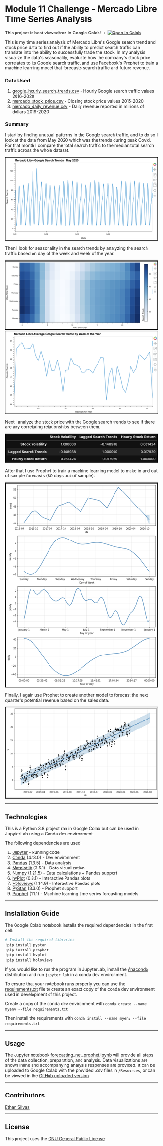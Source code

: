 # Module 11 Challenge - Mercado Libre Time Series Analysis

This project is best viewed/ran in Google Colab! -> <a href="https://colab.research.google.com/github/ethansilvas/mercadolibre-time-series-analysis/blob/main/forecasting_net_prophet.ipynb" target="_parent"><img src="https://colab.research.google.com/assets/colab-badge.svg" alt="Open In Colab"/></a>

This is my time series analysis of Mercado Libre's Google search trend and stock price data to find out if the ability to predict search traffic can translate into the ability to successfully trade the stock. In my analysis I visualize the data's seasonality, evaluate how the company's stock price correlates to its Google search traffic, and use [Facebook's Prophet](https://facebook.github.io/prophet/) to train a machine learning model that forecasts search traffic and future revenue. 

### Data Used
1. [google_hourly_search_trends.csv](/Resources/google_hourly_search_trends.csv) - Hourly Google search traffic values 2016-2020
2. [mercado_stock_price.csv](/Resources/mercado_stock_price.csv) - Closing stock price values 2015-2020
3. [mercado_daily_revenue.csv](/Resources/mercado_daily_revenue.csv) - Daily revenue reported in millions of dollars 2019-2020

### Summary

I start by finding unusual patterns in the Google search traffic, and to do so I look at the data from May 2020 which was the trends during peak Covid. For that month I compare the total search traffic to the median total search traffic across the whole dataset. 

![Line graph showing spike in May 5th 2020 for Mercado Libre Google search traffic](/Resources/Images/may-2020-trends.png)

Then I look for seasonality in the search trends by analyzing the search traffic based on day of the week and week of the year. 

![Heatmap showing that for each day of the week 11am-1pm have the highest search traffic](/Resources/Images/day-of-week-heatmap.png)
![Line graph showing that the first and last weeks of the year show the highest search traffic](/Resources/Images/week-of-year.png)

Next I analyze the stock price with the Google search trends to see if there are any correlating relationships between them.

![Correlation matrix showing an inverse relationship between lagged search trends and stock volatility, and a positive correlation between lagged search trends and hourly stock returns](/Resources/Images/trend-stock-corr.png)

After that I use Prophet to train a machine learning model to make in and out of sample forecasts (80 days out of sample). 

![Forecast line graphs showing metrics like Tuesday being the highest search traffic day, 11am-1pm being the highest search traffic times, and November seeing the lowest search traffic out of the year](/Resources/Images/trend-components.png)

Finally, I again use Prophet to create another model to forecast the next quarter's potential revenue based on the sales data. 

![Scatter plot showing the prophet model's prediction compared to actual values](/Resources/Images/revenue-forecast.png)

---

## Technologies

This is a Python 3.8 project ran in Google Colab but can be used in JupyterLab using a Conda dev environment. 

The following dependencies are used: 
1. [Jupyter](https://jupyter.org/) - Running code 
2. [Conda](https://github.com/conda/conda) (4.13.0) - Dev environment
3. [Pandas](https://github.com/pandas-dev/pandas) (1.3.5) - Data analysis
4. [Matplotlib](https://github.com/matplotlib/matplotlib) (3.5.1) - Data visualization
5. [Numpy](https://numpy.org/) (1.21.5) - Data calculations + Pandas support
6. [hvPlot](https://hvplot.holoviz.org/index.html) (0.8.1) - Interactive Pandas plots
7. [Holoviews](https://hvplot.holoviz.org/index.html) (1.14.9) - Interactive Pandas plots
8. [PyStan](https://pystan.readthedocs.io/en/latest/) (3.3.0) - Prophet support
9. [Prophet](https://facebook.github.io/prophet/) (1.1.1) - Machine learning time series forcasting models

---

## Installation Guide

The Google Colab notebook installs the required dependencies in the first cell: 
```python
# Install the required libraries
!pip install pystan
!pip install prophet
!pip install hvplot
!pip install holoviews
```

If you would like to run the program in JupyterLab, install the [Anaconda](https://www.anaconda.com/products/distribution) distribution and run `jupyter lab` in a conda dev environment.

To ensure that your notebook runs properly you can use the [requirements.txt](/Resources/requirements.txt) file to create an exact copy of the conda dev environment used in development of this project. 

Create a copy of the conda dev environment with `conda create --name myenv --file requirements.txt`

Then install the requirements with `conda install --name myenv --file requirements.txt`

---

## Usage

The Jupyter notebook [forecasting_net_prophet.ipynb](/forecasting_net_prophet.ipynb) will provide all steps of the data collection, preparation, and analysis. Data visualizations are shown inline and accompanying analysis responses are provided. It can be uploaded to Google Colab with the provided .csv files in `/Resources`, or can be viewed in the [GitHub uploaded version](https://colab.research.google.com/github/ethansilvas/mercadolibre-time-series-analysis/blob/main/forecasting_net_prophet.ipynb)

---

## Contributors

[Ethan Silvas](https://github.com/ethansilvas)

---

## License

This project uses the [GNU General Public License](https://choosealicense.com/licenses/gpl-3.0/)